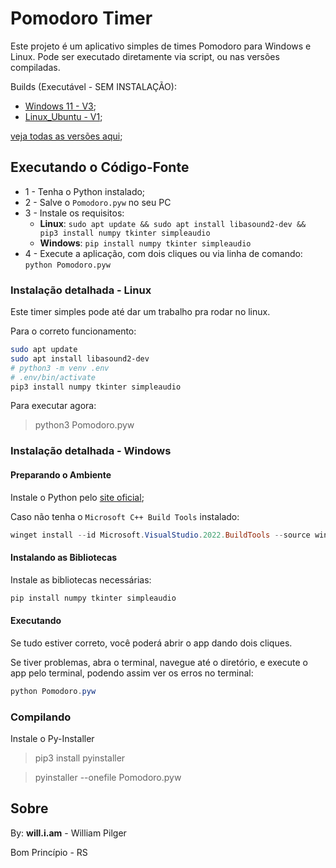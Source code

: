 # Pomodoro Timer

Este projeto é um aplicativo simples de times Pomodoro para Windows e Linux.
Pode ser executado diretamente via script, ou nas versões compiladas.

Builds (Executável - SEM INSTALAÇÃO):
 - [Windows 11 - V3](dist/Pomodoro_Windows11_V3.exe);
 - [Linux_Ubuntu - V1](dist/Pomodoro_Ubuntu_V1);

[veja todas as versões aqui](./build);

## Executando o Código-Fonte

 - 1 - Tenha o Python instalado;
 - 2 - Salve o `Pomodoro.pyw` no seu PC
 - 3 - Instale os requisitos:
   - **Linux**:  `sudo apt update && sudo apt install libasound2-dev && pip3 install numpy tkinter simpleaudio`
   - **Windows**: `pip install numpy tkinter simpleaudio`
 - 4 - Execute a aplicação, com dois cliques ou via linha de comando: `python Pomodoro.pyw`


### Instalação detalhada - Linux

Este timer simples pode até dar um trabalho pra rodar no linux.

Para o correto funcionamento:

```sh
sudo apt update
sudo apt install libasound2-dev
# python3 -m venv .env
# .env/bin/activate
pip3 install numpy tkinter simpleaudio
```

Para executar agora:

> python3 Pomodoro.pyw



### Instalação detalhada - Windows


#### Preparando o Ambiente

Instale o Python pelo [site oficial](https://python.org);

Caso não tenha o `Microsoft C++ Build Tools` instalado:

```ps1
winget install --id Microsoft.VisualStudio.2022.BuildTools --source winget
```


#### Instalando as Bibliotecas

Instale as bibliotecas necessárias:

```ps1
pip install numpy tkinter simpleaudio
```


#### Executando
Se tudo estiver correto, você poderá abrir o app dando dois cliques.

Se tiver problemas, abra o terminal, navegue até o diretório, e execute o app pelo terminal, podendo assim ver os erros no terminal:

```ps1
python Pomodoro.pyw
```



### Compilando

Instale o Py-Installer
> pip3 install pyinstaller

> pyinstaller --onefile Pomodoro.pyw




## Sobre

By: **will.i.am** - William Pilger

Bom Princípio - RS
